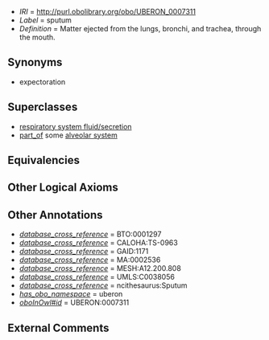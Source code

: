  * *IRI* = http://purl.obolibrary.org/obo/UBERON_0007311
 * *Label* = sputum
 * *Definition* = Matter ejected from the lungs, bronchi, and trachea, through the mouth.

## Synonyms

 * expectoration

## Superclasses

 * [respiratory system fluid/secretion](../../UBERON/38/UBERON_0006538.md)
 * [part_of](../../BFO/50/BFO_0000050.md) some [alveolar system](../../UBERON/24/UBERON_0006524.md)

## Equivalencies


## Other Logical Axioms


## Other Annotations

 * *[database_cross_reference](../../ef/oboInOwl#hasDbXref.md)* = BTO:0001297
 * *[database_cross_reference](../../ef/oboInOwl#hasDbXref.md)* = CALOHA:TS-0963
 * *[database_cross_reference](../../ef/oboInOwl#hasDbXref.md)* = GAID:1171
 * *[database_cross_reference](../../ef/oboInOwl#hasDbXref.md)* = MA:0002536
 * *[database_cross_reference](../../ef/oboInOwl#hasDbXref.md)* = MESH:A12.200.808
 * *[database_cross_reference](../../ef/oboInOwl#hasDbXref.md)* = UMLS:C0038056
 * *[database_cross_reference](../../ef/oboInOwl#hasDbXref.md)* = ncithesaurus:Sputum
 * *[has_obo_namespace](../../ce/oboInOwl#hasOBONamespace.md)* = uberon
 * *[oboInOwl#id](../../id/oboInOwl#id.md)* = UBERON:0007311

## External Comments

